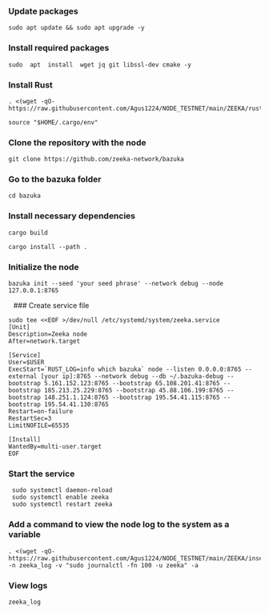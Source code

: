 ### Update packages
```
sudo apt update && sudo apt upgrade -y
```
### Install required packages
```
sudo  apt  install  wget jq git libssl-dev cmake -y
```
### Install Rust
```
. <(wget -qO- https://raw.githubusercontent.com/Agus1224/NODE_TESTNET/main/ZEEKA/rust.sh)
```
```
source "$HOME/.cargo/env"
```

### Clone the repository with the node
```
git clone https://github.com/zeeka-network/bazuka
```

### Go to the bazuka folder
```
cd bazuka
```
### Install necessary dependencies
```
cargo build
```
```
cargo install --path .
```
### Initialize the node
```
bazuka init --seed 'your seed phrase' --network debug --node 127.0.0.1:8765
```

⠀### Create service file
```
sudo tee <<EOF >/dev/null /etc/systemd/system/zeeka.service
[Unit]
Description=Zeeka node
After=network.target

[Service]
User=$USER
ExecStart=`RUST_LOG=info which bazuka` node --listen 0.0.0.0:8765 --external [your ip]:8765 --network debug --db ~/.bazuka-debug --bootstrap 5.161.152.123:8765 --bootstrap 65.108.201.41:8765 --bootstrap 185.213.25.229:8765 --bootstrap 45.88.106.199:8765 --bootstrap 148.251.1.124:8765 --bootstrap 195.54.41.115:8765 --bootstrap 195.54.41.130:8765
Restart=on-failure
RestartSec=3
LimitNOFILE=65535

[Install]
WantedBy=multi-user.target
EOF
```

### Start the service
```
 sudo systemctl daemon-reload
 sudo systemctl enable zeeka
 sudo systemctl restart zeeka
 ```
 ### Add a command to view the node log to the system as a variable
 ```
 . <(wget -qO- https://raw.githubusercontent.com/Agus1224/NODE_TESTNET/main/ZEEKA/insert_variable.sh) -n zeeka_log -v "sudo journalctl -fn 100 -u zeeka" -a
 ```
 ### View logs

```
zeeka_log
```

